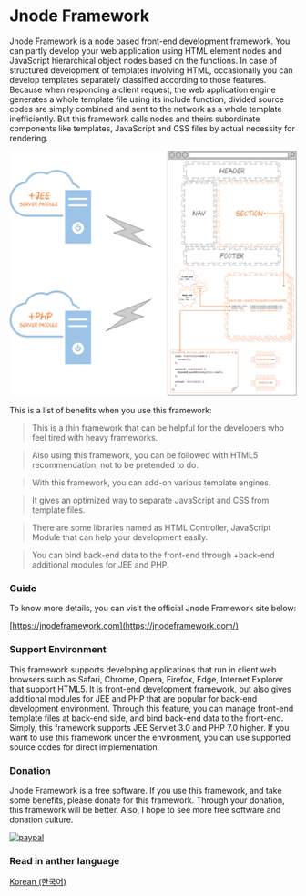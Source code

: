 Jnode Framework
======
Jnode Framework is a node based front-end development framework. You can partly develop your web application using HTML element nodes and JavaScript hierarchical object nodes based on the functions. In case of structured development of templates involving HTML, occasionally you can develop templates separately classified according to those features. Because when responding a client request, the web application engine generates a whole template file using its include function, divided source codes are simply combined and sent to the network as a whole template inefficiently. But this framework calls nodes and theirs subordinate components like templates, JavaScript and CSS files by actual necessity for rendering.

![Alt Jnode Framework architecutre](images/jnode_architecture.png?raw=true "Jnode Framework architecutre")

This is a list of benefits when you use this framework:

> This is a thin framework that can be helpful for the developers who feel tired with heavy frameworks.

> Also using this framework, you can be followed with HTML5 recommendation, not to be pretended to do.

> With this framework, you can add-on various template engines.

> It gives an optimized way to separate JavaScript and CSS from template files.

> There are some libraries named as HTML Controller, JavaScript Module that can help your development easily.

> You can bind back-end data to the front-end through +back-end additional modules for JEE and PHP.

### Guide
To know more details, you can visit the official Jnode Framework site below:

[https://jnodeframework.com](https://jnodeframework.com/)

### Support Environment
This framework supports developing applications that run in client web browsers such as Safari, Chrome, Opera, Firefox, Edge, Internet Explorer that support HTML5. It is front-end development framework, but also gives additional modules for JEE and PHP that are popular for back-end development environment. Through this feature, you can manage front-end template files at back-end side, and bind back-end data to the front-end. Simply, this framework supports JEE Servlet 3.0 and PHP 7.0 higher. If you want to use this framework under the environment, you can use supported source codes for direct implementation.

### Donation
Jnode Framework is a free software. If you use this framework, and take some benefits, please donate for this framework. Through your donation, this framework will be better. Also, I hope to see more free software and donation culture.

[![paypal](https://www.paypalobjects.com/en_US/i/btn/btn_donateCC_LG.gif)](https://www.paypal.com/cgi-bin/webscr?cmd=_s-xclick&hosted_button_id=6YYMTECUZXM9S)

### Read in anther language
[Korean (한국어)](https://github.com/gurumdari/jnode/blob/master/README_ko.md)
